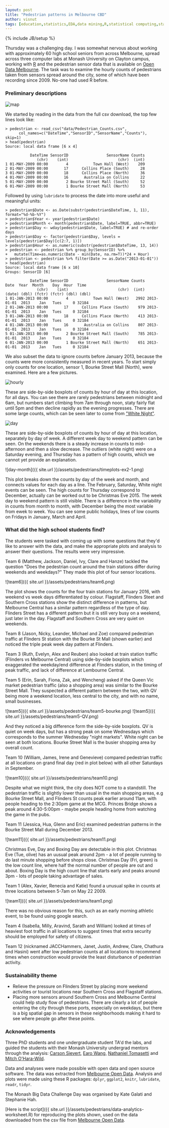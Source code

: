 ```yaml
---
layout: post
title: "Pedestrian patterns in Melbourne CBD"
author: visnut
tags: [education,statistics,EDA,data mining,R,statistical computing,statistical graphics,data wrangling]
---
```

{% include JB/setup %}

Thursday was a challenging day. I was somewhat nervous about working with approximately 60 high school seniors from across Melbourne, spread across three computer labs at Monash University on Clayton campus, working with [R](www.r-project.org) and the pedestrian sensor data that is available on [Open Data Melbourne](https://data.melbourne.vic.gov.au/Transport-Movement/Pedestrian-Counts/b2ak-trbp). The task was to examine the hourly counts of pedestrians taken from sensors spread around the city, some of which have been recording since 2009. No-one had used R before. 

### Preliminary descriptions

![map](http://visiphilia.github.io/assets/pedestrians/locations.png)

We started by reading in the data from the full csv download, the top few lines look like:

```
> pedestrian <- read_csv("data/Pedestrian_Counts.csv",
      col_names=c("DateTime","SensorID","SensorName","Counts"), skip=1)
> head(pedestrian)
Source: local data frame [6 x 4]

           DateTime SensorID                 SensorName Counts
              (chr)    (int)                      (chr)  (int)
1 01-MAY-2009 00:00        4           Town Hall (West)    209
2 01-MAY-2009 00:00       17      Collins Place (South)     28
3 01-MAY-2009 00:00       18      Collins Place (North)     36
4 01-MAY-2009 00:00       16       Australia on Collins     22
5 01-MAY-2009 00:00        2 Bourke Street Mall (South)     52
6 01-MAY-2009 00:00        1 Bourke Street Mall (North)     53

```

Followed by using `lubridate` to process the date into more useful and meaningful units:

```
> pedestrian$Date <- as.Date(substr(pedestrian$DateTime, 1, 11), format="%d-%b-%Y")
> pedestrian$Year <- year(pedestrian$Date)
> pedestrian$Month <- month(pedestrian$Date, label=TRUE, abbr=TRUE)
> pedestrian$Day <- wday(pedestrian$Date, label=TRUE) # and re-order days
> pedestrian$Day <- factor(pedestrian$Day, levels = levels(pedestrian$Day)[c(2:7, 1)])
> pedestrian$Hour <- as.numeric(substr(pedestrian$DateTime, 13, 14))
> pedestrian <- pedestrian %>% group_by(SensorID) %>% 
+   mutate(Time=as.numeric(Date - min(Date, na.rm=T))*24 + Hour)
> pedestrian <- pedestrian %>% filter(Date >= as.Date("2013-01-01"))
> head(pedestrian)
Source: local data frame [6 x 10]
Groups: SensorID [6]

           DateTime SensorID                 SensorName Counts       Date  Year  Month    Day  Hour  Time
              (chr)    (int)                      (chr)  (int)     (date) (dbl) (fctr) (fctr) (dbl) (dbl)
1 01-JAN-2013 00:00        4           Town Hall (West)   2992 2013-01-01  2013    Jan   Tues     0 32184
2 01-JAN-2013 00:00       17      Collins Place (South)    979 2013-01-01  2013    Jan   Tues     0 32184
3 01-JAN-2013 00:00       18      Collins Place (North)    413 2013-01-01  2013    Jan   Tues     0 32184
4 01-JAN-2013 00:00       16       Australia on Collins    807 2013-01-01  2013    Jan   Tues     0 32184
5 01-JAN-2013 00:00        2 Bourke Street Mall (South)    785 2013-01-01  2013    Jan   Tues     0 32184
6 01-JAN-2013 00:00        1 Bourke Street Mall (North)    651 2013-01-01  2013    Jan   Tues     0 32184

```

We also subset the data to ignore counts before January 2013, because the counts were more consistently measured in recent years. To start simply only counts for one location, sensor 1, Bourke Street Mall (North), were examined. Here are a few pictures. 

![hourly](http://visiphilia.github.io/assets/pedestrians/timeplots-1.png)

These are side-by-side boxplots of counts by hour of day at this location, for all days. You can see there are rarely pedestrians between midnight and 6am, but numbers start climbing from 7am through noon, staty fairly flat until 5pm and then decline rapidly as the evening progresses. There are some large counts, which can be seen later to come from ["White Night"](http://whitenightmelbourne.com.au).

![day](http://visiphilia.github.io/assets/pedestrians/timeplots-ex1-1.png)

These are side-by-side boxplots of counts by hour of day at this location, separately by day of week. A different week day to weekend pattern can be seen. On the weekends there is a steady increase  in counts to mid-afternoon and then a slow decrease. The outliers (white night) were on a Saturday evening, and Thursday has a pattern of high counts, which we cannot yet provide an explanation.

![day-month]({{ site.url }}/assets/pedestrians/timeplots-ex2-1.png)

This plot breaks down the counts by day of the week and month, and connects values for each day as a line. The February, Saturday, White night events can be seen. The high counts for Thursday correspond to December, actually can be worked out to be Christmas Eve 2015. The week day to weekend pattern is still visible. There is a difference in the variability in counts from month to month, with December being the most variable from ewek to week. You can see some public holidays, lines of low counts on Fridays in January, March and April. 

### What did the high school students find?

The students were tasked with coming up with some questions that they'd like to answer with the data, and make the appropriate plots and analysis to answer their questions. The results were very impressive.

Team 6 (Matthew, Jackson, Daniel, Ivy, Clare and Hanze) tackled the question "Does the pedestrian count around the train stations differ during weekends and weekdays?" They made this plot of four sensor locations. 

![team6]({{ site.url }}/assets/pedestrians/team6.png)

The plot shows the counts for the four train stations for January 2016, with weekend vs week days differentiated by colour.  Flagstaff, Flinders Steet and Southern Cross stations show the distinct difference in patterns, but Melbourne Central has a similar pattern regardless of the type of day. Flinders Street has a different pattern but it is still very busy on a weekend, just later in the day. Flagstaff and Southern Cross are very quiet on weekends. 

Team 8 (Jason, Nicky, Leander, Michael and Zoe) compared pedestrian traffic at Flinders St station with the Bourke St Mall (shown earlier) and noticed the triple peak week day pattern at Flinders. 

Team 3 (Ruth, Evelyn, Alex and Reuben) also looked at train station traffic (Flinders vs Melbourne Central) using side-by-side boxplots which exaggerated the weekday/end difference at Flinders station, in the timing of peak traffic, and lack of difference at Lembourne Central. 

Team 5 (Erin, Sarah, Fiona, Zak, and Wencheng) asked if the Queen Vic market pedestrian traffic (also a shopping area) was similar to the Bourke Street Mall. They suspected a different pattern between the two, with QV being more a weekend location, less central to the city, and with no name, small businesses. 

![team5]({{ site.url }}/assets/pedestrians/team5-bourke.png)
![team5]({{ site.url }}/assets/pedestrians/team5-QV.png)

And they noticed a big difference form the side-by-side boxplots. QV is quiet on week days, but has a strong peak on some Wednesdays which corresponds to the summer Wednesday "night markets". White night can be seen at both locations. Bourke Street Mall is the busier shopping area by overall count. 

Team 10 (William, James, Irene and Genevieve) compared pedestrian traffic at all locations on grand final day (red in plot below) with all other Saturdays in September. 

![team10]({{ site.url }}/assets/pedestrians/team10.png)

Despite what we might think, the city does NOT come to a standstill. The pedestrian traffic is slightly lower than usual in the main shopping areas, e.g Bourke Street Mall, and Flinders St counts peak earlier around 11am, with people heading to the 2:30pm game at the MCG. Princes Bridge shows a peak around 4:30-5:00pm - maybe people heading home from watching the game in the pubs. 

Team 11 (Jessica, Hua, Glenn and Eric) examined pedestrian patterns in the Bourke Street Mall during December 2013. 

![team11]({{ site.url }}/assets/pedestrians/team11.png)

Christmas Eve, Day and Boxing Day are detectable in this plot. Christmas Eve (Tue, olive) has an uusual peak around 2pm - a lot of people running to do last minute shopping before shops close. Christmas Day (Fri, green) is the low count line, where half the normal number of people are out and about. Boxing Day is the high count line that starts early and peaks around 3pm - lots of people taking advantage of sales. 

Team 1 (Alex, Xavier, Renecia and Katie) found a unusual spike in counts at three locations between 5-7am on May 22 2009. 

![team1]({{ site.url }}/assets/pedestrians/team1.png)

There was no obvious reason for this, such as an early morning athletic event, to be found using google search. 

Team 4 (Isabella, Milly, Aravind, Sarath and William) looked at times of heaviest foot traffic in all locations to suggest times that extra security should be employed for safety of citizens. 

Team 12 (nicknamed JACCHammers, Janet, Justin, Andrew, Clare, Chathura and Hasini) went after low pedestrian counts at all locations to recommend times when construction would provide the least disturbance of pedestrian activity. 

### Sustainability theme

- Relieve the pressure on Flinders Street by placing more weekend activities or tourist locations near Southern Cross and Flagstaff stations. 
- Placing more sensors around Southern Cross and Melbourne Central could help study flow of pedestrians. There are clearly a lot of people entering the city through these ports, especially on weekdays, but there is a big spatial gap in sensors in these neighborhoods making it hard to see where people go after these points.

### Acknowledgements

Three PhD students and one undergraduate student TA'd the labs, and guided the students with their Monash University undergrad mentors through the analysis: [Carson Sievert](http://cpsievert.github.io), [Earo Wang](https://github.com/earowang), [Nathaniel Tomasetti](https://github.com/ntomasetti) and [Mitch O'Hara-Wild](https://github.com/mitchelloharawild).

Data and analyses were made possible with open data and open source software. The data was extracted from [Melbourne Open Data](https://data.melbourne.vic.gov.au/Transport-Movement/Pedestrian-Counts/b2ak-trbp). Analysis and plots were made using these R packages: `dplyr`, `ggplot2`, `knitr`, `lubridate`, `readr`, `tidyr`.

The Monash Big Data Challenge Day was organised by Kate Galati and Stephanie Hah. 

[Here is the script]({{ site.url }}/assets/pedestrians/data-analytics-worksheet.R)  for reproducing the plots shown, used on the data downloaded from the csv file from  [Melbourne Open Data](https://data.melbourne.vic.gov.au/Transport-Movement/Pedestrian-Counts/b2ak-trbp).
